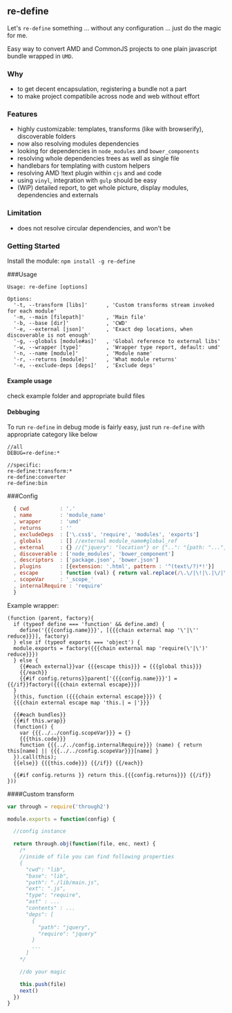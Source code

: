 ## re-define
Let's `re-define` something ... without any configuration ... just do the magic for me.

Easy way to convert AMD and CommonJS projects to one plain javascript bundle wrapped in `UMD`.

### Why
* to get decent encapsulation, registering a bundle not a part
* to make project compatibile across node and web without effort

### Features
* highly customizable: templates, transforms (like with browserify), discoverable folders
* now also resolving modules dependencies
* looking for dependencies in `node_modules` and `bower_components`
* resolving whole dependencies trees as well as single file
* handlebars for templating with custom helpers
* resolving AMD !text plugin within `cjs` and `amd` code
* using `vinyl`, integration with `gulp` should be easy
* (WiP) detailed report, to get whole picture, display modules, dependencies and externals

### Limitation
* does not resolve circular dependencies, and won't be

### Getting Started
Install the module: `npm install -g re-define`

###Usage
```
Usage: re-define [options]

Options:
  '-t, --transform [libs]'      , 'Custom transforms stream invoked for each module'
  '-m, --main [filepath]'       , 'Main file'
  '-b, --base [dir]'            , 'CWD'
  '-e, --external [json]'       , 'Exact dep locations, when discoverable is not enough'
  '-g, --globals [module#as]'   , 'Global reference to external libs'
  '-w, --wrapper [type]'        , 'Wrapper type report, default: umd'
  '-n, --name [module]'         , 'Module name'
  '-r, --returns [module]'      , 'What module returns'
  '-e, --exclude-deps [deps]'   , 'Exclude deps'
```

#### Example usage
check example folder and appropriate build files

#### Debbuging
To run `re-define` in debug mode is fairly easy, just run `re-define` with appropriate category like below

```
//all
DEBUG=re-define:* 

//specific:
re-define:transform:* 
re-define:converter
re-define:bin
```

###Config
```js
  { cwd          : '.'
  , name         : 'module_name'
  , wrapper      : 'umd'
  , returns      : ''
  , excludeDeps  : ['\.css$', 'require', 'modules', 'exports']
  , globals      : [] //external module_name#global_ref
  , external     : {} //{"jquery": "location"} or {"..": "{path: "...", cwd: "..."}
  , discoverable : ['node_modules', 'bower_component']
  , descriptors  : ['package.json', 'bower.json']
  , plugins      : [{extension: '.html', pattern : '^(text\/?)*!'}]
  , escape       : function (val) { return val.replace(/\.\/|\!|\.|\/|\\|-/g, '_') }
  , scopeVar     : '_scope_'
  , internalRequire : 'require'
  }
```

Example wrapper:
```
(function (parent, factory){
  if (typeof define === 'function' && define.amd) {
    define('{{{config.name}}}', [{{{chain external map '\'|\'' reduce}}}], factory)
  } else if (typeof exports === 'object') {
  module.exports = factory({{{chain external map 'require(\'|\')' reduce}}})
  } else {
    {{#each external}}var {{{escape this}}} = {{{global this}}}
    {{/each}}
    {{#if config.returns}}parent['{{{config.name}}}'] = {{/if}}factory({{{chain external escape}}})
  }
  }(this, function ({{{chain external escape}}}) {
  {{{chain external escape map 'this.| = |'}}}

  {{#each bundles}}
  {{#if this.wrap}} 
  (function() {
    var {{{../../config.scopeVar}}} = {}
    {{{this.code}}}
    function {{{../../config.internalRequire}}} (name) { return this[name] || {{{../../config.scopeVar}}}[name] }
  }).call(this);
  {{else}} {{{this.code}}} {{/if}} {{/each}}

  {{#if config.returns }} return this.{{{config.returns}}} {{/if}}
}))
```

####Custom transform
```js
var through = require('through2')

module.exports = function(config) {

  //config instance

  return through.obj(function(file, enc, next) {
    /* 
    //inside of file you can find following properties
    {
      "cwd": "lib",
      "base": "lib",
      "path": "./lib/main.js",
      "ext": ".js",
      "type": "require",
      "ast" : ...
      "contents" : ...
      "deps": [
        {
          "path": "jquery",
          "require": "jquery"
        }
        ...
      ]
    */

    //do your magic

    this.push(file)
    next()
  })
}
```
